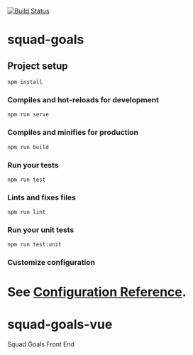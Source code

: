 [![Build Status](https://dev.azure.com/thisissoftware/This%20is%20Squad%20Goals/_apis/build/status/this-is-squad-goals.squad-goals-vue?branchName=master)](https://dev.azure.com/thisissoftware/This%20is%20Squad%20Goals/_build/latest?definitionId=1&branchName=master)

# squad-goals

## Project setup
```
npm install
```

### Compiles and hot-reloads for development
```
npm run serve
```

### Compiles and minifies for production
```
npm run build
```

### Run your tests
```
npm run test
```

### Lints and fixes files
```
npm run lint
```

### Run your unit tests
```
npm run test:unit
```

### Customize configuration
See [Configuration Reference](https://cli.vuejs.org/config/).
=======
# squad-goals-vue
Squad Goals Front End

